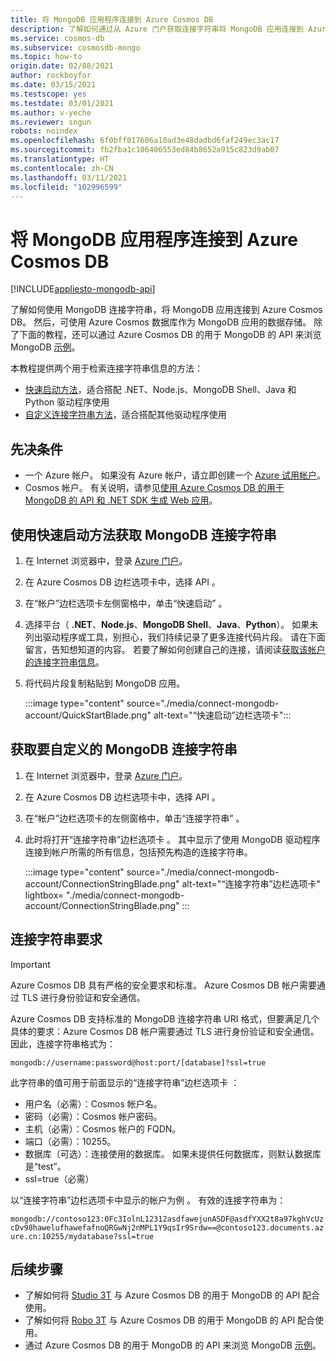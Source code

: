 ```yaml
---
title: 将 MongoDB 应用程序连接到 Azure Cosmos DB
description: 了解如何通过从 Azure 门户获取连接字符串将 MongoDB 应用连接到 Azure Cosmos DB
ms.service: cosmos-db
ms.subservice: cosmosdb-mongo
ms.topic: how-to
origin.date: 02/08/2021
author: rockboyfor
ms.date: 03/15/2021
ms.testscope: yes
ms.testdate: 03/01/2021
ms.author: v-yeche
ms.reviewer: sngun
robots: noindex
ms.openlocfilehash: 6f0bff017606a10ad3e48dadbd6faf249ec3ac17
ms.sourcegitcommit: fb2fba1c106406553ed84b8652a915c823d9ab07
ms.translationtype: HT
ms.contentlocale: zh-CN
ms.lasthandoff: 03/11/2021
ms.locfileid: "102996599"
---
```

<!--Verified successfully on prerequisties-->
# <a name="connect-a-mongodb-application-to-azure-cosmos-db"></a>将 MongoDB 应用程序连接到 Azure Cosmos DB
[!INCLUDE[appliesto-mongodb-api](includes/appliesto-mongodb-api.md)]

了解如何使用 MongoDB 连接字符串，将 MongoDB 应用连接到 Azure Cosmos DB。 然后，可使用 Azure Cosmos 数据库作为 MongoDB 应用的数据存储。 除了下面的教程，还可以通过 Azure Cosmos DB 的用于 MongoDB 的 API 来浏览 MongoDB [示例](mongodb-samples.md)。

本教程提供两个用于检索连接字符串信息的方法：

- [快速启动方法](#get-the-mongodb-connection-string-by-using-the-quick-start)，适合搭配 .NET、Node.js、MongoDB Shell、Java 和 Python 驱动程序使用
- [自定义连接字符串方法](#get-the-mongodb-connection-string-to-customize)，适合搭配其他驱动程序使用

## <a name="prerequisites"></a>先决条件

- 一个 Azure 帐户。 如果没有 Azure 帐户，请立即创建一个 [Azure 试用帐户](https://www.microsoft.com/china/azure/index.html?fromtype=cn)。
- Cosmos 帐户。 有关说明，请参见[使用 Azure Cosmos DB 的用于 MongoDB 的 API 和 .NET SDK 生成 Web 应用](create-mongodb-dotnet.md)。

## <a name="get-the-mongodb-connection-string-by-using-the-quick-start"></a>使用快速启动方法获取 MongoDB 连接字符串

1. 在 Internet 浏览器中，登录 [Azure 门户](https://portal.azure.cn)。
2. 在 Azure Cosmos DB 边栏选项卡中，选择 API  。
3. 在“帐户”边栏选项卡左侧窗格中，单击“快速启动”  。
4. 选择平台（ **.NET**、**Node.js**、**MongoDB Shell**、**Java**、**Python**）。 如果未列出驱动程序或工具，别担心，我们持续记录了更多连接代码片段。 请在下面留言，告知想知道的内容。 若要了解如何创建自己的连接，请阅读[获取该帐户的连接字符串信息](#get-the-mongodb-connection-string-to-customize)。
5. 将代码片段复制粘贴到 MongoDB 应用。

    :::image type="content" source="./media/connect-mongodb-account/QuickStartBlade.png" alt-text="“快速启动”边栏选项卡":::

## <a name="get-the-mongodb-connection-string-to-customize"></a>获取要自定义的 MongoDB 连接字符串

1. 在 Internet 浏览器中，登录 [Azure 门户](https://portal.azure.cn)。
2. 在 Azure Cosmos DB 边栏选项卡中，选择 API  。
3. 在“帐户”边栏选项卡的左侧窗格中，单击“连接字符串”  。
4. 此时将打开“连接字符串”边栏选项卡  。 其中显示了使用 MongoDB 驱动程序连接到帐户所需的所有信息，包括预先构造的连接字符串。

   :::image type="content" source="./media/connect-mongodb-account/ConnectionStringBlade.png" alt-text="“连接字符串”边栏选项卡" lightbox= "./media/connect-mongodb-account/ConnectionStringBlade.png" :::

## <a name="connection-string-requirements"></a>连接字符串要求

> [!Important]
> Azure Cosmos DB 具有严格的安全要求和标准。 Azure Cosmos DB 帐户需要通过 TLS  进行身份验证和安全通信。

Azure Cosmos DB 支持标准的 MongoDB 连接字符串 URI 格式，但要满足几个具体的要求：Azure Cosmos DB 帐户需要通过 TLS 进行身份验证和安全通信。 因此，连接字符串格式为：

`mongodb://username:password@host:port/[database]?ssl=true`

此字符串的值可用于前面显示的“连接字符串”边栏选项卡  ：

* 用户名（必需）：Cosmos 帐户名。
* 密码（必需）：Cosmos 帐户密码。
* 主机（必需）：Cosmos 帐户的 FQDN。
* 端口（必需）：10255。
* 数据库（可选）：连接使用的数据库。 如果未提供任何数据库，则默认数据库是“test”。
* ssl=true（必需）

以“连接字符串”边栏选项卡中显示的帐户为例  。 有效的连接字符串为：

`mongodb://contoso123:0Fc3IolnL12312asdfawejunASDF@asdfYXX2t8a97kghVcUzcDv98hawelufhawefafnoQRGwNj2nMPL1Y9qsIr9Srdw==@contoso123.documents.azure.cn:10255/mydatabase?ssl=true`

## <a name="next-steps"></a>后续步骤

- 了解如何将 [Studio 3T](mongodb-mongochef.md) 与 Azure Cosmos DB 的用于 MongoDB 的 API 配合使用。
- 了解如何将 [Robo 3T](mongodb-robomongo.md) 与 Azure Cosmos DB 的用于 MongoDB 的 API 配合使用。
- 通过 Azure Cosmos DB 的用于 MongoDB 的 API 来浏览 MongoDB [示例](mongodb-samples.md)。

<!--Update_Description: update meta properties, wording update, update link-->